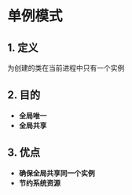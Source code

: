 # 单例模式

## 1. 定义

为创建的类在当前进程中只有一个实例



## 2. 目的

- **全局唯一**
- **全局共享**



## 3. 优点

- **确保全局共享同一个实例**
- **节约系统资源**